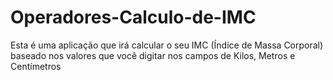 # Operadores-Calculo-de-IMC

Esta é uma aplicação que irá calcular o seu IMC (Índice de Massa Corporal) baseado nos valores que você digitar nos campos de Kilos, Metros e Centímetros 